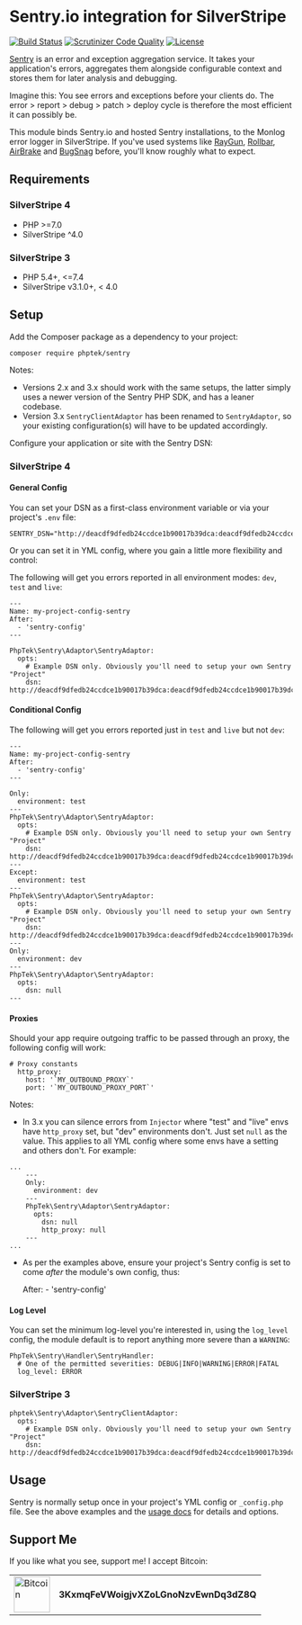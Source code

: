 # Sentry.io integration for SilverStripe

[![Build Status](https://api.travis-ci.org/phptek/silverstripe-sentry.svg?branch=master)](https://travis-ci.org/phptek/silverstripe-sentry)
[![Scrutinizer Code Quality](https://scrutinizer-ci.com/g/phptek/silverstripe-sentry/badges/quality-score.png?b=master)](https://scrutinizer-ci.com/g/phptek/silverstripe-sentry/?branch=master)
[![License](https://poser.pugx.org/phptek/sentry/license.svg)](https://github.com/phptek/silverstripe-sentry/blob/master/LICENSE.md)

[Sentry](https://sentry.io) is an error and exception aggregation service. It takes your application's errors, aggregates them alongside configurable context and stores them for later analysis and debugging. 

Imagine this: You see errors and exceptions before your clients do. The error > report > debug > patch > deploy cycle is therefore the most efficient it can possibly be.

This module binds Sentry.io and hosted Sentry installations, to the Monlog error logger in SilverStripe. If you've used systems like 
[RayGun](https://raygun.com), [Rollbar](https://rollbar.com), [AirBrake](https://airbrake.io/) and [BugSnag](https://www.bugsnag.com/) before, you'll know roughly what to expect.

## Requirements

### SilverStripe 4

 * PHP >=7.0
 * SilverStripe ^4.0

### SilverStripe 3

 * PHP 5.4+, <=7.4
 * SilverStripe v3.1.0+, < 4.0

## Setup

Add the Composer package as a dependency to your project:

    composer require phptek/sentry

Notes:

* Versions 2.x and 3.x should work with the same setups, the latter simply uses a newer version of the Sentry PHP SDK, and has a leaner codebase.
* Version 3.x `SentryClientAdaptor` has been renamed to `SentryAdaptor`, so your existing configuration(s) will have to be updated accordingly.

Configure your application or site with the Sentry DSN:

### SilverStripe 4

#### General Config ####

You can set your DSN as a first-class environment variable or via your project's `.env` file:

    SENTRY_DSN="http://deacdf9dfedb24ccdce1b90017b39dca:deacdf9dfedb24ccdce1b90017b39dca@sentry.mydomain.nz/44"

Or you can set it in YML config, where you gain a little more flexibility and control:

The following will get you errors reported in all environment modes: `dev`, `test` and `live`: 

    ---
    Name: my-project-config-sentry
    After:
      - 'sentry-config'
    ---

    PhpTek\Sentry\Adaptor\SentryAdaptor:
      opts:
        # Example DSN only. Obviously you'll need to setup your own Sentry "Project"
        dsn: http://deacdf9dfedb24ccdce1b90017b39dca:deacdf9dfedb24ccdce1b90017b39dca@sentry.mydomain.nz/44

#### Conditional Config ####

The following will get you errors reported just in `test` and `live` but not `dev`: 

    ---
    Name: my-project-config-sentry
    After:
      - 'sentry-config'
    ---

    Only:
      environment: test
    ---
    PhpTek\Sentry\Adaptor\SentryAdaptor:
      opts:
        # Example DSN only. Obviously you'll need to setup your own Sentry "Project"
        dsn: http://deacdf9dfedb24ccdce1b90017b39dca:deacdf9dfedb24ccdce1b90017b39dca@sentry.mydomain.nz/44
    ---
    Except:
      environment: test
    ---
    PhpTek\Sentry\Adaptor\SentryAdaptor:
      opts:
        # Example DSN only. Obviously you'll need to setup your own Sentry "Project"
        dsn: http://deacdf9dfedb24ccdce1b90017b39dca:deacdf9dfedb24ccdce1b90017b39dca@sentry.mydomain.nz/44
    ---
    Only:
      environment: dev
    ---
    PhpTek\Sentry\Adaptor\SentryAdaptor:
      opts:
        dsn: null
    ---

#### Proxies ####

Should your app require outgoing traffic to be passed through an proxy, the following config will work:

    # Proxy constants
      http_proxy:
        host: '`MY_OUTBOUND_PROXY`'
        port: '`MY_OUTBOUND_PROXY_PORT`'

Notes: 

* In 3.x you can silence errors from `Injector` where "test" and "live" envs have `http_proxy` set, but "dev" environments don't. Just set `null` as the value. This applies to all YML config where some envs have a setting and others don't. For example:

```
...
    ---
    Only:
      environment: dev
    ---
    PhpTek\Sentry\Adaptor\SentryAdaptor:
      opts:
        dsn: null
        http_proxy: null
    ---
...
```

* As per the examples above, ensure your project's Sentry config is set to come *after* the module's own config, thus:

    After:
      - 'sentry-config'

#### Log Level ####

You can set the minimum log-level you're interested in, using the `log_level` config, the module default is to report anything more severe than a `WARNING`:

```
PhpTek\Sentry\Handler\SentryHandler:
  # One of the permitted severities: DEBUG|INFO|WARNING|ERROR|FATAL
  log_level: ERROR
```

### SilverStripe 3

    phptek\Sentry\Adaptor\SentryClientAdaptor:
      opts:
        # Example DSN only. Obviously you'll need to setup your own Sentry "Project"
        dsn: http://deacdf9dfedb24ccdce1b90017b39dca:deacdf9dfedb24ccdce1b90017b39dca@sentry.mydomain.nz/44

## Usage

Sentry is normally setup once in your project's YML config or `_config.php` file. See the above examples and the [usage docs](docs/usage.md) for details and options.

## Support Me

If you like what you see, support me! I accept Bitcoin:

<table border="0">
	<tr>
		<td rowspan="2">
			<img src="https://bitcoin.org/img/icons/logo_ios.png" alt="Bitcoin" width="64" height="64" />
		</td>
	</tr>
	<tr>
		<td>
			<b>3KxmqFeVWoigjvXZoLGnoNzvEwnDq3dZ8Q</b>
		</td>
	</tr>
</table>

<p>&nbsp;</p>
<p>&nbsp;</p>
